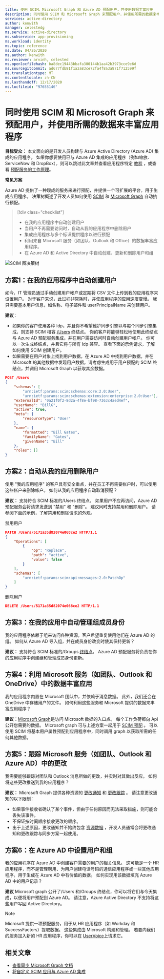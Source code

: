 ```yaml
---
title: 使用 SCIM、Microsoft Graph 和 Azure AD 预配用户，并使用数据丰富应用
description: 同时使用 SCIM 和 Microsoft Graph 来预配用户，并使用所需的数据来丰富应用程序。
services: active-directory
author: kenwith
manager: celestedg
ms.service: active-directory
ms.subservice: app-provisioning
ms.workload: identity
ms.topic: reference
ms.date: 04/26/2020
ms.author: kenwith
ms.reviewer: arvinh, celested
ms.openlocfilehash: ba8dec19443bbafa300144b1aa42b3973cce9e6d
ms.sourcegitcommit: ad677fdb81f1a2a83ce72fa4f8a3a871f712599f
ms.translationtype: MT
ms.contentlocale: zh-CN
ms.lasthandoff: 12/17/2020
ms.locfileid: "97655146"
---
```

# <a name="using-scim-and-microsoft-graph-together-to-provision-users-and-enrich-your-application-with-the-data-it-needs"></a>同时使用 SCIM 和 Microsoft Graph 来预配用户，并使用所需的数据来丰富应用程序

**目标受众：** 本文面向的是开发人员构建与 Azure Active Directory (Azure AD) 集成的应用程序。 如果你想要使用已与 Azure AD 集成的应用程序（例如缩放、ServiceNow 和 DropBox），则可以跳过此文章并查看应用程序特定 [教程](../saas-apps/tutorial-list.md) ，或查看 [预配服务的工作原理](./how-provisioning-works.md)。

**常见方案**

Azure AD 提供了一种现成的服务来进行预配，并提供一个可扩展的平台，用于生成应用程序。 决策树概述了开发人员如何使用 [SCIM](https://aka.ms/scimoverview) 和 [Microsoft Graph](/graph/overview) 自动执行预配。 

> [!div class="checklist"]
> * 在我的应用程序中自动创建用户
> * 当用户不再需要访问时，自动从我的应用程序中删除用户
> * 集成应用程序与多个标识提供程序以进行预配
> * 利用来自 Microsoft 服务（如团队、Outlook 和 Office）的数据丰富应用程序。
> * 在 Azure AD 和 Active Directory 中自动创建、更新和删除用户和组

![SCIM 图决策树](./media/user-provisioning/scim-graph.png)

## <a name="scenario-1-automatically-create-users-in-my-app"></a>方案1：在我的应用程序中自动创建用户
如今，IT 管理员通过手动创建用户帐户或定期将 CSV 文件上传到我的应用程序来设置用户。 对于客户来说，此过程非常耗时，并使应用程序的应用速度变慢。 我只需要基本用户信息，如名称、电子邮件和 userPrincipalName 来创建用户。 

**建议**： 
* 如果你的客户使用各种 Idp，并且你不希望维护同步引擎以与每个同步引擎集成，则支持 SCIM 相容 [/Users](https://aka.ms/scimreferencecode) 终结点。 你的客户将能够轻松地使用此终结点与 Azure AD 预配服务集成，并在用户需要访问时自动创建用户帐户。 你可以一次生成终结点，并且它将与所有 Idp 兼容。 查看下面的示例请求，了解如何使用 SCIM 创建用户。
* 如果需要在用户对象上找到用户数据，在 Azure AD 中找到用户数据，并在 Microsoft 的其他数据中发现用户数据，请考虑生成用于用户预配的 SCIM 终结点，并调用 Microsoft Graph 以获取其余数据。 

```json
POST /Users
{
    "schemas": [
        "urn:ietf:params:scim:schemas:core:2.0:User",
        "urn:ietf:params:scim:schemas:extension:enterprise:2.0:User"],
    "externalId": "0a21f0f2-8d2a-4f8e-bf98-7363c4aed4ef",
    "userName": "BillG",
    "active": true,
    "meta": {
        "resourceType": "User"
    },
    "name": {
        "formatted": "Bill Gates",
        "familyName": "Gates",
        "givenName": "Bill"
    },
    "roles": []
}
```

## <a name="scenario-2-automatically-remove-users-from-my-app"></a>方案2：自动从我的应用删除用户
使用 "我的应用程序" 的客户具有安全重点，并在员工不再需要帐户时，可以使用这些帐户来删除帐户。 如何从我的应用程序自动取消预配？

**建议：** 支持符合 SCIM 标准的/Users 终结点。 如果用户不应再访问，Azure AD 预配服务会将请求发送到 "禁用" 和 "删除"。 建议同时支持禁用和删除用户。 请参阅下面的示例，了解禁用和删除请求的外观。 

禁用用户
```json
PATCH /Users/5171a35d82074e068ce2 HTTP/1.1
{
    "Operations": [
        {
            "op": "Replace",
            "path": "active",
            "value": false
        }
    ],
    "schemas": [
        "urn:ietf:params:scim:api:messages:2.0:PatchOp"
    ]
}
```
删除用户
```json
DELETE /Users/5171a35d82074e068ce2 HTTP/1.1
```

## <a name="scenario-3-automate-managing-group-memberships-in-my-app"></a>方案3：在我的应用中自动管理组成员身份
我的应用程序依赖于组来访问各种资源，客户希望重复使用他们在 Azure AD 的组。 如何从 Azure AD 导入组，并在成员身份改变时使其保持更新？  

**建议：** 支持符合 SCIM 标准的/Groups [终结点](https://aka.ms/scimreferencecode)。 Azure AD 预配服务将负责在你的应用程序中创建组和管理成员身份更新。 

## <a name="scenario-4-enrich-my-app-with-data-from-microsoft-services-such-as-teams-outlook-and-onedrive"></a>方案4：利用 Microsoft 服务（如团队、Outlook 和 OneDrive）中的数据丰富应用
我的应用程序内置在 Microsoft 团队中，并依赖于消息数据。 此外，我们还会在 OneDrive 中存储用户的文件。 如何利用这些服务和 Microsoft 提供的数据来丰富应用程序？

**建议：**[Microsoft Graph](/graph/)是访问 Microsoft 数据的入口点。 每个工作负荷都向 Api 公开您需要的数据。 Microsoft graph 可与上述方案一起用于 [SCIM 预配](./use-scim-to-provision-users-and-groups.md) 。 可以使用 SCIM 将基本用户属性预配到应用程序中，同时调用 graph 以获取所需的任何其他数据。 

## <a name="scenario-5-track-changes-in-microsoft-services-such-as-teams-outlook-and-azure-ad"></a>方案5：跟踪 Microsoft 服务（如团队、Outlook 和 Azure AD）中的更改
我需要能够跟踪对团队和 Outlook 消息所做的更改，并实时对其做出反应。 如何将这些更改推送到我的应用程序？

**建议：** Microsoft Graph 提供各种资源的 [更改通知](/graph/webhooks) 和 [更改跟踪](/graph/delta-query-overview) 。 请注意更改通知的以下限制：
- 如果事件接收者确认了某个事件，但由于任何原因而无法采取措施，则可能会丢失该事件。
- 不保证按时间顺序接收更改的顺序。
- 出于上述原因，更改通知并不始终包含 [资源数据](/graph/webhooks-with-resource-data) ，开发人员通常会将更改通知和更改跟踪与同步方案一起使用。 

## <a name="scenario-6-provision-users-and-groups-in-azure-ad"></a>方案6：在 Azure AD 中设置用户和组
我的应用程序在 Azure AD 中创建客户需要的用户的相关信息。 这可能是一个 HR 应用程序，而不是管理聘用、为用户创建电话号码的通信应用程序或一些其他应用程序，用于生成在 Azure AD 中有价值的数据。 如何实现用该数据填充 Azure AD 中的用户记录？ 

**建议** Microsoft graph 公开了/Users 和/Groups 终结点，你可以将它们与今天集成，以便将用户预配到 Azure AD。 请注意，Azure Active Directory 不支持将这些用户写回 Active Directory。 

> [!NOTE]
> Microsoft 提供一项预配服务，用于从 HR 应用程序（如 Workday 和 SuccessFactors）提取数据。 这些集成由 Microsoft 构建和管理。 若要向我们的服务加入新的 HR 应用程序，你可以在 [UserVoice](https://feedback.azure.com/forums/374982-azure-active-directory-application-requests)上请求它。 

## <a name="related-articles"></a>相关文章

- [查看同步 Microsoft Graph 文档](/graph/api/resources/synchronization-overview?view=graph-rest-beta)
- [将自定义 SCIM 应用与 Azure AD 集成](use-scim-to-provision-users-and-groups.md)